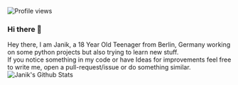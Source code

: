 ![Profile views](https://gpvc.arturio.dev/Janik6882)

### Hi there 👋

Hey there, I am Janik, a 18 Year Old Teenager from Berlin, Germany working on some python projects but also trying to learn new stuff. <br/>
If you notice something in my code or have Ideas for improvements feel free to write me, open a pull-request/issue or do something similar.
<img
align="left"
alt="Janik's Github Stats"
src="https://github-readme-stats.vercel.app/api?username=janik6882&show_icons=true&hide_border=true"
/>

